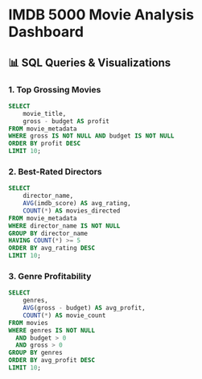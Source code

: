 # IMDB 5000 Movie Analysis Dashboard

## 📊 SQL Queries & Visualizations

### 1. Top Grossing Movies
```sql
SELECT 
    movie_title, 
    gross - budget AS profit 
FROM movie_metadata 
WHERE gross IS NOT NULL AND budget IS NOT NULL 
ORDER BY profit DESC 
LIMIT 10;
```
### 2. Best-Rated Directors
```sql 
SELECT 
    director_name,
    AVG(imdb_score) AS avg_rating,
    COUNT(*) AS movies_directed
FROM movie_metadata
WHERE director_name IS NOT NULL
GROUP BY director_name
HAVING COUNT(*) >= 5
ORDER BY avg_rating DESC
LIMIT 10;
```

### 3. Genre Profitability
```sql
SELECT 
    genres,
    AVG(gross - budget) AS avg_profit,
    COUNT(*) AS movie_count
FROM movies
WHERE genres IS NOT NULL 
  AND budget > 0 
  AND gross > 0
GROUP BY genres
ORDER BY avg_profit DESC
LIMIT 10;
```

